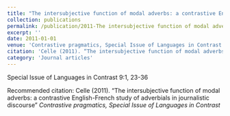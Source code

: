 ```yaml
---
title: "The intersubjective function of modal adverbs: a contrastive English-French study of adverbials in journalistic discourse"
collection: publications
permalink: /publication/2011-The intersubjective function of modal adverbs a contrastive English-French study of adverbials in journalistic discourse
excerpt: ''
date: 2011-01-01
venue: 'Contrastive pragmatics, Special Issue of Languages in Contrast'
citation: 'Celle (2011). “The intersubjective function of modal adverbs: a contrastive English-French study of adverbials in journalistic discourse” <i>Contrastive pragmatics, Special Issue of Languages in Contrast</i>'
category: 'Journal articles'
---
```

Special Issue of Languages in Contrast 9:1, 23-36

Recommended citation: Celle (2011). “The intersubjective function of modal adverbs: a contrastive English-French study of adverbials in journalistic discourse” <i>Contrastive pragmatics, Special Issue of Languages in Contrast</i>